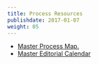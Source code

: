 ```yaml
---
title: Process Resources
publishdate: 2017-01-07
weight: 05
---
```


<ul>
  <li><a href="https://www.lucidchart.com/documents/view/1832f4f1-6554-44b7-9886-bf596fb96021" target="_blank">Master Process Map.</a></li>
  <li><a href="" target="_blank">Master Editorial Calendar</a></li>
</ul>